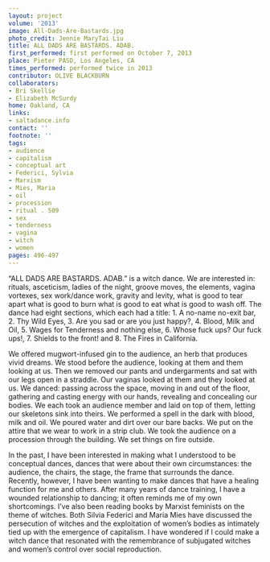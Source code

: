 ```yaml
---
layout: project
volume: '2013'
image: All-Dads-Are-Bastards.jpg
photo_credit: Jennie MaryTai Liu
title: ALL DADS ARE BASTARDS. ADAB.
first_performed: first performed on October 7, 2013
place: Pieter PASD, Los Angeles, CA
times_performed: performed twice in 2013
contributor: OLIVE BLACKBURN
collaborators:
- Bri Skellie
- Elizabeth McSurdy
home: Oakland, CA
links:
- saltadance.info
contact: ''
footnote: ''
tags:
- audience
- capitalism
- conceptual art
- Federici, Sylvia
- Marxism
- Mies, Maria
- oil
- procession
- ritual . 509
- sex
- tenderness
- vagina
- witch
- women
pages: 496-497
---
```


“ALL DADS ARE BASTARDS. ADAB.” is a witch dance. We are interested in: rituals, asceticism, ladies of the night, groove moves, the elements, vagina vortexes, sex work/dance work, gravity and levity, what is good to tear apart what is good to burn what is good to eat what is good to wash off. The dance had eight sections, which each had a title: 1. A no-name no-exit bar, 2. Thy Wild Eyes, 3. Are you sad or are you just happy?, 4. Blood, Milk and Oil, 5. Wages for Tenderness and nothing else, 6. Whose fuck ups? Our fuck ups!, 7. Shields to the front! and 8. The Fires in California.

We offered mugwort-infused gin to the audience, an herb that produces vivid dreams. We stood before the audience, looking at them and them looking at us. Then we removed our pants and undergarments and sat with our legs open in a straddle. Our vaginas looked at them and they looked at us. We danced: passing across the space, moving in and out of the floor, gathering and casting energy with our hands, revealing and concealing our bodies. We each took an audience member and laid on top of them, letting our skeletons sink into theirs. We performed a spell in the dark with blood, milk and oil. We poured water and dirt over our bare backs. We put on the attire that we wear to work in a strip club. We took the audience on a procession through the building. We set things on fire outside.

In the past, I have been interested in making what I understood to be conceptual dances, dances that were about their own circumstances: the audience, the chairs, the stage, the frame that surrounds the dance. Recently, however, I have been wanting to make dances that have a healing function for me and others. After many years of dance training, I have a wounded relationship to dancing; it often reminds me of my own shortcomings. I’ve also been reading books by Marxist feminists on the theme of witches. Both Silvia Federici and Maria Mies have discussed the persecution of witches and the exploitation of women’s bodies as intimately tied up with the emergence of capitalism. I have wondered if I could make a witch dance that resonated with the remembrance of subjugated witches and women’s control over social reproduction.
